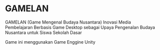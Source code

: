 # GAMELAN
GAMELAN (Game Mengenal Budaya Nusantara) Inovasi Media Pembelajaran Berbasis Game Desktop sebagai Upaya Pengenalan Budaya Nusantara untuk Siswa Sekolah Dasar

Game ini menggunakan Game Enggine Unity
